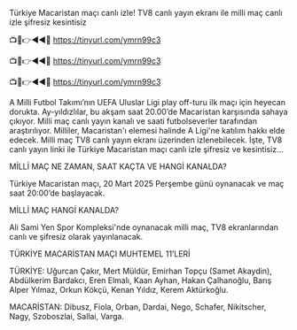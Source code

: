 Türkiye Macaristan maçı canlı izle! TV8 canlı yayın ekranı ile milli maç canlı izle şifresiz kesintisiz


📺📱👉◄◄🔴 https://tinyurl.com/ymrn99c3

📺📱👉◄◄🔴 https://tinyurl.com/ymrn99c3

📺📱👉◄◄🔴 https://tinyurl.com/ymrn99c3


A Milli Futbol Takımı’nın UEFA Uluslar Ligi play off-turu ilk maçı için heyecan dorukta. Ay-yıldızlılar, bu akşam saat 20.00’de Macaristan karşısında sahaya çıkıyor. Milli maç canlı yayın kanalı ve saati futbolseverler tarafından araştırılıyor. Milliler, Macaristan'ı elemesi halinde A Ligi'ne katılım hakkı elde edecek. Milli maç TV8 canlı yayın ekranı üzerinden izlenebilecek. İşte, TV8 canlı yayın linki ile Türkiye Macaristan maçı canlı izle şifresiz ve kesintisiz…

MİLLİ MAÇ NE ZAMAN, SAAT KAÇTA VE HANGİ KANALDA?

Türkiye Macaristan maçı, 20 Mart 2025 Perşembe günü oynanacak ve maç saat 20:00’de başlayacak.

MİLLİ MAÇ HANGİ KANALDA?

Ali Sami Yen Spor Kompleksi'nde oynanacak milli maç, TV8 ekranlarından canlı ve şifresiz olarak yayınlanacak.

TÜRKİYE MACARİSTAN MAÇI MUHTEMEL 11’LERİ

TÜRKİYE: Uğurcan Çakır, Mert Müldür, Emirhan Topçu (Samet Akaydin), Abdülkerim Bardakcı, Eren Elmalı, Kaan Ayhan, Hakan Çalhanoğlu, Barış Alper Yılmaz, Orkun Kökçü, Kenan Yıldız, Kerem Aktürkoğlu.

MACARİSTAN: Dibusz, Fiola, Orban, Dardai, Nego, Schafer, Nikitscher, Nagy, Szoboszlai, Sallai, Varga.

